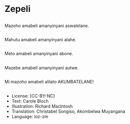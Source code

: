 # Zepeli

##
Mazoho amabeli amanyinyani aswalelane.

##
Mahutu amabeli amanyinyani alahe.

##
Meto amabeli amanyinyani abone.

##
Mazebe amabeli amanyinyani autwe.

##
Mi mazoho amabeli alilato AKUMBATELANE!

##
* License: [CC-BY-NC]
* Text: Carole Bloch
* Illustration: Richard MacIntosh
* Translation: Christabel Songiso, Akombelwa Muyangana
* Language: loz-zm

